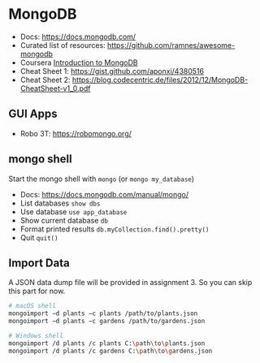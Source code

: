 # MongoDB

* Docs: https://docs.mongodb.com/
* Curated list of resources: https://github.com/ramnes/awesome-mongodb
* Coursera [Introduction to MongoDB](https://www.coursera.org/learn/introduction-mongodb/lecture/fDjfl/mongodb-document-model)
* Cheat Sheet 1: https://gist.github.com/aponxi/4380516
* Cheat Sheet 2: https://blog.codecentric.de/files/2012/12/MongoDB-CheatSheet-v1_0.pdf

## GUI Apps

* Robo 3T: https://robomongo.org/

## mongo shell

Start the mongo shell with `mongo` (or `mongo my_database`)

* Docs: https://docs.mongodb.com/manual/mongo/
* List databases `show dbs`
* Use database `use app_database`
* Show current database `db`
* Format printed results  `db.myCollection.find().pretty()`
* Quit `quit()`

## Import Data

A JSON data dump file will be provided in assignment 3.
So you can skip this part for now.

```bash
# macOS shell
mongoimport −d plants −c plants /path/to/plants.json
mongoimport −d plants −c gardens /path/to/gardens.json

# Windows shell
mongoimport /d plants /c plants C:\path\to\plants.json
mongoimport /d plants /c gardens C:\path\to\gardens.json
```
